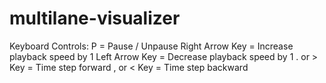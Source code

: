 # multilane-visualizer

Keyboard Controls: 
P = Pause / Unpause
Right Arrow Key = Increase playback speed by 1
Left Arrow Key = Decrease playback speed by 1
. or > Key = Time step forward
, or < Key = Time step backward

